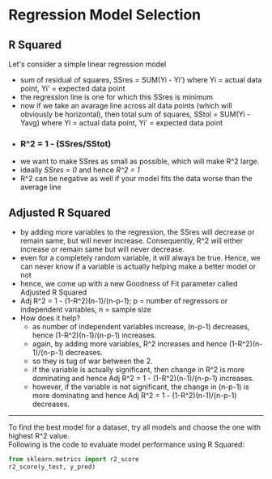 # Regression Model Selection
## R Squared
Let's consider a simple linear regression model
- sum of residual of squares, SSres = SUM(Yi - Yi') where Yi = actual data point, Yi' = expected data point
- the regression line is one for which this SSres is minimum
- now if we take an avarage line across all data points (which will obviously be horizontal), then total sum of squares, SStol = SUM(Yi - Yavg) where Yi = actual data point, Yi' = expected data point
- ### R^2 = 1 - (SSres/SStot)
- we want to make SSres as small as possible, which will make R^2 large.
- ideally *SSres = 0* and hence *R^2 = 1*
- R^2 can be negative as well if your model fits the data worse than the average line

## Adjusted R Squared
- by adding more variables to the regression, the SSres will decrease or remain same, but will never increase. Consequently, R^2 will either increase or remain same but will never decrease.
- even for a completely random variable, it will always be true. Hence, we can never know if a variable is actually helping make a better model or not
- hence, we come up with a new Goodness of Fit parameter called Adjusted R Squared
- Adj R^2 = 1 - (1-R^2)(n-1)/(n-p-1); p = number of regressors or independent variables, n = sample size
- How does it help?
  - as number of independent variables increase, (n-p-1) decreases, hence (1-R^2)(n-1)/(n-p-1) increases.
  - again, by adding more variables, R^2 increases and hence (1-R^2)(n-1)/(n-p-1) decreases.
  - so they is tug of war between the 2.
  - if the variable is actually significant, then change in R^2 is more dominating and hence Adj R^2 = 1 - (1-R^2)(n-1)/(n-p-1) increases.
  - however, if the variable is not significant, the change in (n-p-1) is more dominating and hence Adj R^2 = 1 - (1-R^2)(n-1)/(n-p-1) decreases.
***
To find the best model for a dataset, try all models and choose the one with highest R^2 value.\
Following is the code to evaluate model performance using R Squared:
```python
from sklearn.metrics import r2_score
r2_score(y_test, y_pred)
```
